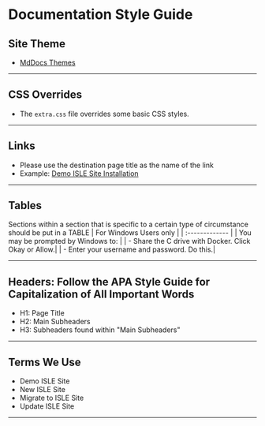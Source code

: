# Documentation Style Guide

## Site Theme
- [MdDocs Themes](https://www.mkdocs.org/user-guide/styling-your-docs/#built-in-themes)

---

## CSS Overrides
- The `extra.css` file overrides some basic CSS styles.

---

## Links
- Please use the destination page title as the name of the link
- Example: [Demo ISLE Site Installation](../02_installation_site/site_installation.md)
---

## Tables
Sections within a section that is specific to a certain type of circumstance should be put in a TABLE
| For Windows Users only |
| :-------------      |
| You may be prompted by Windows to: |
| - Share the C drive with Docker.  Click Okay or Allow.|
| - Enter your username and password. Do this.|

---

## Headers: Follow the APA Style Guide for Capitalization of All Important Words
- H1: Page Title
- H2: Main Subheaders
- H3: Subheaders found within "Main Subheaders"

---

## Terms We Use
- Demo ISLE Site
- New ISLE Site
- Migrate to ISLE Site
- Update ISLE Site

---
